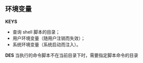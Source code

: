 ## 环境变量
**KEYS**
- 查询 shell 脚本的目录；
- 用户环境变量（随用户注销而失效）；
- 系统环境变量（系统启动而注入）。

**DES**
当执行的命令脚本不在当前目录下时，需要指定脚本命令的目录